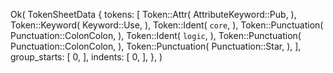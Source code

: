 Ok(
    TokenSheetData {
        tokens: [
            Token::Attr(
                AttributeKeyword::Pub,
            ),
            Token::Keyword(
                Keyword::Use,
            ),
            Token::Ident(
                `core`,
            ),
            Token::Punctuation(
                Punctuation::ColonColon,
            ),
            Token::Ident(
                `logic`,
            ),
            Token::Punctuation(
                Punctuation::ColonColon,
            ),
            Token::Punctuation(
                Punctuation::Star,
            ),
        ],
        group_starts: [
            0,
        ],
        indents: [
            0,
        ],
    },
)